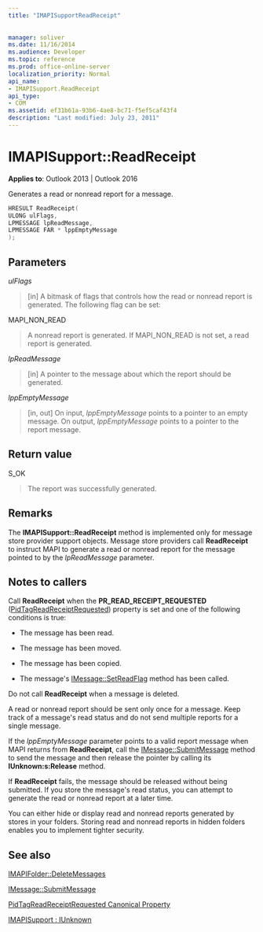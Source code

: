 ```yaml
---
title: "IMAPISupportReadReceipt"
 
 
manager: soliver
ms.date: 11/16/2014
ms.audience: Developer
ms.topic: reference
ms.prod: office-online-server
localization_priority: Normal
api_name:
- IMAPISupport.ReadReceipt
api_type:
- COM
ms.assetid: ef31b61a-93b6-4ae8-bc71-f5ef5caf43f4
description: "Last modified: July 23, 2011"
---
```


# IMAPISupport::ReadReceipt

  
  
**Applies to**: Outlook 2013 | Outlook 2016 
  
Generates a read or nonread report for a message.
  
```cpp
HRESULT ReadReceipt(
ULONG ulFlags,
LPMESSAGE lpReadMessage,
LPMESSAGE FAR * lppEmptyMessage
);
```

## Parameters

 _ulFlags_
  
> [in] A bitmask of flags that controls how the read or nonread report is generated. The following flag can be set:
    
MAPI_NON_READ 
  
> A nonread report is generated. If MAPI_NON_READ is not set, a read report is generated.
    
 _lpReadMessage_
  
> [in] A pointer to the message about which the report should be generated.
    
 _lppEmptyMessage_
  
> [in, out] On input,  _lppEmptyMessage_ points to a pointer to an empty message. On output,  _lppEmptyMessage_ points to a pointer to the report message. 
    
## Return value

S_OK 
  
> The report was successfully generated.
    
## Remarks

The **IMAPISupport::ReadReceipt** method is implemented only for message store provider support objects. Message store providers call **ReadReceipt** to instruct MAPI to generate a read or nonread report for the message pointed to by the  _lpReadMessage_ parameter. 
  
## Notes to callers

Call **ReadReceipt** when the **PR_READ_RECEIPT_REQUESTED** ([PidTagReadReceiptRequested](pidtagreadreceiptrequested-canonical-property.md)) property is set and one of the following conditions is true:
  
- The message has been read.
    
- The message has been moved.
    
- The message has been copied.
    
- The message's [IMessage::SetReadFlag](imessage-setreadflag.md) method has been called. 
    
Do not call **ReadReceipt** when a message is deleted. 
  
A read or nonread report should be sent only once for a message. Keep track of a message's read status and do not send multiple reports for a single message.
  
If the  _lppEmptyMessage_ parameter points to a valid report message when MAPI returns from **ReadReceipt**, call the [IMessage::SubmitMessage](imessage-submitmessage.md) method to send the message and then release the pointer by calling its **IUnknown:s:Release** method. 
  
If **ReadReceipt** fails, the message should be released without being submitted. If you store the message's read status, you can attempt to generate the read or nonread report at a later time. 
  
You can either hide or display read and nonread reports generated by stores in your folders. Storing read and nonread reports in hidden folders enables you to implement tighter security.
  
## See also



[IMAPIFolder::DeleteMessages](imapifolder-deletemessages.md)
  
[IMessage::SubmitMessage](imessage-submitmessage.md)
  
[PidTagReadReceiptRequested Canonical Property](pidtagreadreceiptrequested-canonical-property.md)
  
[IMAPISupport : IUnknown](imapisupportiunknown.md)

